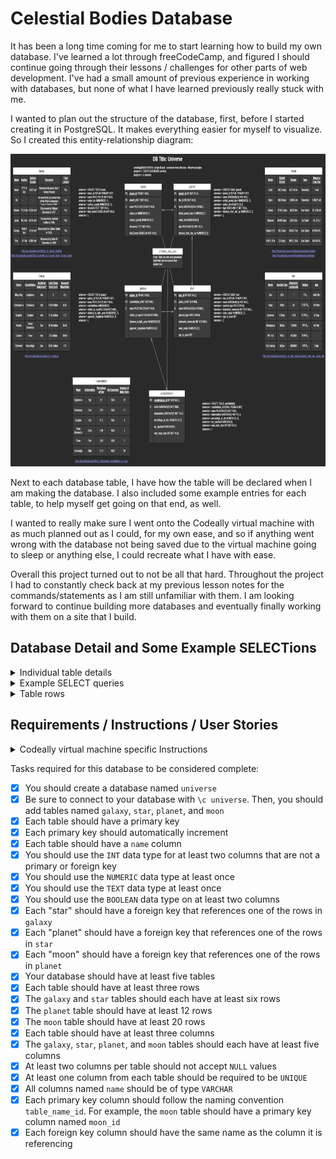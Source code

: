 # Celestial Bodies Database

It has been a long time coming for me to start learning how to build my own database. I've learned a lot through freeCodeCamp, and figured I should continue going through their lessons / challenges for other parts of web development. I've had a small amount of previous experience in working with databases, but none of what I have learned previously really stuck with me.

I wanted to plan out the structure of the database, first, before I started creating it in PostgreSQL. It makes everything easier for myself to visualize. So I created this entity-relationship diagram:

<p align="center"><img src="./Celestial Bodies Database ER Diagram.png" height="500" alt="Screenshot of my Celestial Bodies Database entity relationship diagram."/></p>

Next to each database table, I have how the table will be declared when I am making the database. I also included some example entries for each table, to help myself get going on that end, as well.

I wanted to really make sure I went onto the Codeally virtual machine with as much planned out as I could, for my own ease, and so if anything went wrong with the database not being saved due to the virtual machine going to sleep or anything else, I could recreate what I have with ease.

Overall this project turned out to not be all that hard. Throughout the project I had to constantly check back at my previous lesson notes for the commands/statements as I am still unfamiliar with them. I am looking forward to continue building more databases and eventually finally working with them on a site that I build.

## Database Detail and Some Example SELECTions


<details><summary>Individual table details</summary><ul>
  <li><details><summary>overall table detail</summary>

  ```sql
  universe=> \d
                              List of relations
  +--------+------------------------------------+----------+--------------+
  | Schema |                Name                |   Type   |    Owner     |
  +--------+------------------------------------+----------+--------------+
  | public | constellation                      | table    | freecodecamp |
  | public | constellation_constellation_id_seq | sequence | freecodecamp |
  | public | galaxy                             | table    | freecodecamp |
  | public | galaxy_galaxy_id_seq               | sequence | freecodecamp |
  | public | moon                               | table    | freecodecamp |
  | public | moon_moon_id_seq                   | sequence | freecodecamp |
  | public | planet                             | table    | freecodecamp |
  | public | planet_planet_id_seq               | sequence | freecodecamp |
  | public | star                               | table    | freecodecamp |
  | public | star_star_id_seq                   | sequence | freecodecamp |
  +--------+------------------------------------+----------+--------------+
  (10 rows)
  ```

  </details></li>


  <li><details markdown="1"><summary>moon details</summary>

  ```sql
  universe=> \d moon
                                            Table "public.moon"
  +-----------------+-----------------------+-----------+----------+---------------------------------------+
  |     Column      |         Type          | Collation | Nullable |                Default                |
  +-----------------+-----------------------+-----------+----------+---------------------------------------+
  | moon_id         | integer               |           | not null | nextval('moon_moon_id_seq'::regclass) |
  | name            | character varying(25) |           | not null |                                       |
  | radius_km       | numeric(5,1)          |           |          |                                       |
  | surface_gravity | numeric(4,3)          |           |          |                                       |
  | discovery       | text                  |           | not null |                                       |
  | tidal_locked    | boolean               |           | not null |                                       |
  | planet_id       | integer               |           | not null |                                       |
  +-----------------+-----------------------+-----------+----------+---------------------------------------+
  Indexes:
      "moon_pkey" PRIMARY KEY, btree (moon_id)
      "moon_name_key" UNIQUE CONSTRAINT, btree (name)
  Foreign-key constraints:
      "moon_planet_id_fkey" FOREIGN KEY (planet_id) REFERENCES planet(planet_id)
  ```

  </details></li>


  <li><details markdown="1"><summary>planet details</summary>

  ```sql
  universe=> \d planet
                                                Table "public.planet"
  +-----------------------+-----------------------+-----------+----------+-------------------------------------------+
  |        Column         |         Type          | Collation | Nullable |                  Default                  |
  +-----------------------+-----------------------+-----------+----------+-------------------------------------------+
  | planet_id             | integer               |           | not null | nextval('planet_planet_id_seq'::regclass) |
  | name                  | character varying(25) |           | not null |                                           |
  | orbital_period_days   | numeric(6,1)          |           |          |                                           |
  | radius_km             | numeric(6,1)          |           |          |                                           |
  | type                  | character varying(15) |           | not null |                                           |
  | distance_from_star_au | numeric(7,5)          |           |          |                                           |
  | star_id               | integer               |           |          |                                           |
  +-----------------------+-----------------------+-----------+----------+-------------------------------------------+
  Indexes:
      "planet_pkey" PRIMARY KEY, btree (planet_id)
      "planet_name_key" UNIQUE CONSTRAINT, btree (name)
  Foreign-key constraints:
      "planet_star_id_fkey" FOREIGN KEY (star_id) REFERENCES star(star_id)
  Referenced by:
      TABLE "moon" CONSTRAINT "moon_planet_id_fkey" FOREIGN KEY (planet_id) REFERENCES planet(planet_id)
  ```

  </details></li>


  <li><details markdown="1"><summary>star details</summary>

  ```sql
  universe=> \d star
                                                Table "public.star"
  +-----------------------+-----------------------+-----------+----------+---------------------------------------+
  |        Column         |         Type          | Collation | Nullable |                Default                |
  +-----------------------+-----------------------+-----------+----------+---------------------------------------+
  | star_id               | integer               |           | not null | nextval('star_star_id_seq'::regclass) |
  | name                  | character varying(25) |           | not null |                                       |
  | spectral_type         | character varying(8)  |           |          |                                       |
  | bolometric_luminosity | integer               |           | not null |                                       |
  | solar_radius          | numeric(6,3)          |           |          |                                       |
  | age_m_years           | integer               |           |          |                                       |
  | galaxy_id             | integer               |           | not null |                                       |
  +-----------------------+-----------------------+-----------+----------+---------------------------------------+
  Indexes:
      "star_pkey" PRIMARY KEY, btree (star_id)
      "star_name_key" UNIQUE CONSTRAINT, btree (name)
  Foreign-key constraints:
      "star_galaxy_id_fkey" FOREIGN KEY (galaxy_id) REFERENCES galaxy(galaxy_id)
  Referenced by:
      TABLE "planet" CONSTRAINT "planet_star_id_fkey" FOREIGN KEY (star_id) REFERENCES star(star_id)
  ```

  </details></li>


  <li><details markdown="1"><summary>galaxy details</summary>

  ```sql
  universe=> \d galaxy
                                                  Table "public.galaxy"
  +------------------------+-----------------------+-----------+----------+-------------------------------------------+
  |         Column         |         Type          | Collation | Nullable |                  Default                  |
  +------------------------+-----------------------+-----------+----------+-------------------------------------------+
  | galaxy_id              | integer               |           | not null | nextval('galaxy_galaxy_id_seq'::regclass) |
  | name                   | character varying(25) |           | not null |                                           |
  | visible_by_eye         | boolean               |           | not null |                                           |
  | distance_m_light_years | numeric(5,2)          |           |          |                                           |
  | apparent_magnitude     | numeric(4,2)          |           |          |                                           |
  | constellation_id       | integer               |           | not null |                                           |
  +------------------------+-----------------------+-----------+----------+-------------------------------------------+
  Indexes:
      "galaxy_pkey" PRIMARY KEY, btree (galaxy_id)
      "galaxy_name_key" UNIQUE CONSTRAINT, btree (name)
  Foreign-key constraints:
      "galaxy_constellation_id_fkey" FOREIGN KEY (constellation_id) REFERENCES constellation(constellation_id)
  Referenced by:
      TABLE "star" CONSTRAINT "star_galaxy_id_fkey" FOREIGN KEY (galaxy_id) REFERENCES galaxy(galaxy_id)
  ```

  </details></li>


  <li><details markdown="1"><summary>constellation details</summary>

  ```sql
  universe=> \d constellation
                                                  Table "public.constellation"
  +-------------------+-----------------------+-----------+----------+---------------------------------------------------------+
  |      Column       |         Type          | Collation | Nullable |                         Default                         |
  +-------------------+-----------------------+-----------+----------+---------------------------------------------------------+
  | constellation_id  | integer               |           | not null | nextval('constellation_constellation_id_seq'::regclass) |
  | name              | character varying(25) |           | not null |                                                         |
  | abbreviation      | character varying(3)  |           | not null |                                                         |
  | percentage_of_sky | numeric(3,2)          |           |          |                                                         |
  | iau_quadrant      | character varying(3)  |           |          |                                                         |
  | num_main_stars    | integer               |           | not null |                                                         |
  +-------------------+-----------------------+-----------+----------+---------------------------------------------------------+
  Indexes:
      "constellation_pkey" PRIMARY KEY, btree (constellation_id)
      "constellation_name_key" UNIQUE CONSTRAINT, btree (name)
  Referenced by:
      TABLE "galaxy" CONSTRAINT "galaxy_constellation_id_fkey" FOREIGN KEY (constellation_id) REFERENCES constellation(constellation_id)
  ```

  </details></li>
</ul></details>


<details><summary>Example SELECT queries</summary><ul>
  <li><details><summary>Planets with their moons</summary>

  ```sql
  universe=> SELECT planet.name planet_name, moon.name moon_name FROM planet FULL JOIN moon ON planet.planet_id = moon.planet_id;
  +-------------+-----------+
  | planet_name | moon_name |
  +-------------+-----------+
  | Earth       | Moon      |
  | Pluto       | Nix       |
  | Uranus      | Oberon    |
  | Saturn      | Janus     |
  | Jupiter     | Europa    |
  | Saturn      | Pan       |
  | Mars        | Phobos    |
  | Mars        | Deimos    |
  | Jupiter     | Elara     |
  | Neptune     | Triton    |
  | Pluto       | Charon    |
  | Jupiter     | Io        |
  | Jupiter     | Callisto  |
  | Jupiter     | Amalthea  |
  | Jupiter     | Metis     |
  | Jupiter     | Taygete   |
  | Saturn      | Ymir      |
  | Saturn      | Narvi     |
  | Saturn      | Bestla    |
  | Saturn      | Eggther   |
  | HATS-16 b   |           |
  | MASCARA-1 b |           |
  | Kepler-51 b |           |
  | Venus       |           |
  | Mercury     |           |
  +-------------+-----------+
  (25 rows)
  ```

  </details></li>


  <li><details><summary>Stars with their planets</summary>

  ```sql
  universe=> SELECT star.name star_name, planet.name planet_name FROM star FULL JOIN planet ON star.star_id = planet.star_id;
  +-------------+-------------+
  |  star_name  | planet_name |
  +-------------+-------------+
  | Sun         | Mercury     |
  | Sun         | Venus       |
  | Sun         | Earth       |
  | Sun         | Mars        |
  | Sun         | Jupiter     |
  | Sun         | Saturn      |
  | Sun         | Uranus      |
  | Sun         | Neptune     |
  | Sun         | Pluto       |
  |             | Kepler-51 b |
  |             | HATS-16 b   |
  |             | MASCARA-1 b |
  | Vega        |             |
  | WR 142      |             |
  | Eta Carinae |             |
  | Betelgeuse  |             |
  | Achernar    |             |
  +-------------+-------------+
  (17 rows)
  ```

  </details></li>


  <li><details><summary>Galaxies with their stars</summary>

  ```sql
  universe=> SELECT galaxy.name galaxy_name, star.name star_name FROM galaxy FULL JOIN star ON galaxy.galaxy_id = star.galaxy_id;
  +-------------+-------------+
  | galaxy_name |  star_name  |
  +-------------+-------------+
  | Milky Way   | Sun         |
  | Milky Way   | Vega        |
  | Milky Way   | Achernar    |
  | Milky Way   | Betelgeuse  |
  | Milky Way   | WR 142      |
  | Milky Way   | Eta Carinae |
  | Centaurus A |             |
  | Condor      |             |
  | Pinwheel    |             |
  | Needle      |             |
  | Sculptor    |             |
  +-------------+-------------+
(11 rows)
  ```

  </details></li>


  <li><details><summary>Constellations with their galaxies</summary>

  ```sql
  universe=> SELECT constellation.name constellation_name, galaxy.name galaxy_name FROM constellation FULL JOIN galaxy ON constellation.constellation_id = galaxy.constellation_id;
  +--------------------+-------------+
  | constellation_name | galaxy_name |
  +--------------------+-------------+
  | Sagittarus         | Milky Way   |
  | Centaurus          | Centaurus A |
  | Sculptor           | Sculptor    |
  | Coma Berenices     | Needle      |
  | Pavo               | Condor      |
  | Ursa Major         | Pinwheel    |
  +--------------------+-------------+
  (6 rows)
  ```

  </details></li>
</details>

<details><summary>Table rows</summary><ul>
  <li><details><summary>moon rows</summary>

  ```sql
  universe=> SELECT * FROM moon;
  +---------+----------+-----------+-----------------+----------------------------------------------------------------------+--------------+-----------+
  | moon_id |   name   | radius_km | surface_gravity |                              discovery                               | tidal_locked | planet_id |
  +---------+----------+-----------+-----------------+----------------------------------------------------------------------+--------------+-----------+
  |       1 | Moon     |    1737.4 |           1.622 | Unknown discovery time / Always known                                | t            |         3 |
  |       2 | Nix      |      22.5 |           0.002 | Discovered by researchers of the Pluto Companion Search Team in 2005 | f            |         9 |
  |       3 | Oberon   |     761.4 |           0.354 | Discovered by William Herschel in 1787                               | t            |         7 |
  |       4 | Janus    |       0.0 |           0.011 | Discovered by Audouin Dollfus in 1966                                | t            |         6 |
  |       5 | Europa   |       1.3 |           1.314 | Discovered by Galileo Galilei in 1610                                | t            |         5 |
  |       6 | Pan      |      14.1 |           0.009 | Discovered by Mark R. Showalter in 1990                              | t            |         6 |
  |       7 | Phobos   |      11.7 |           0.006 | Discovered by Asaph Hall in 1877                                     | t            |         4 |
  |       8 | Deimos   |       6.2 |           0.003 | Discovered by Asaph Hall in 1877                                     | t            |         4 |
  |       9 | Elara    |      43.0 |                 | Discovered by Charles D. Perrine in 1905                             | f            |         5 |
  |      10 | Triton   |    1353.4 |           0.779 | Discovered by William Lassell in 1846                                | t            |         8 |
  |      11 | Charon   |     606.0 |           0.288 | Discovered by James W. Christy in 1978                               | t            |         9 |
  |      12 | Io       |    1821.6 |           1.796 | Discovered by Galileo Galilei in 1610                                | t            |         5 |
  |      13 | Callisto |    2410.3 |           1.235 | Discovered by Galileo Galilei in 1610                                | t            |         5 |
  |      14 | Amalthea |      83.5 |           0.020 | Discovered by E. E. Barnard in 1892                                  | t            |         5 |
  |      15 | Metis    |      21.5 |                 | Discovered by S. Synnott in 1979                                     | t            |         5 |
  |      16 | Taygete  |       2.5 |                 | Discovered by Mauna Kea Observatory in 2000                          | f            |         5 |
  |      17 | Ymir     |       9.0 |                 | Discovered by Brett J. Gladman in 2000                               | f            |         6 |
  |      18 | Narvi    |       3.5 |                 | Discovered by Scott S. Sheppard in 2003                              | f            |         6 |
  |      19 | Bestla   |       3.5 |                 | Discovered by Cassini spacecraft in 2015                             | f            |         6 |
  |      20 | Eggther  |       6.0 |                 | Discovered by Sheppard et al. in 2019                                | f            |         6 |
  +---------+----------+-----------+-----------------+----------------------------------------------------------------------+--------------+-----------+
  (20 rows)
  ```

  </details>


  <li><details><summary>planet rows</summary>

  ```sql
  universe=> SELECT * FROM planet;
  +-----------+-------------+---------------------+-----------+--------------+-----------------------+---------+
  | planet_id |    name     | orbital_period_days | radius_km |     type     | distance_from_star_au | star_id |
  +-----------+-------------+---------------------+-----------+--------------+-----------------------+---------+
  |         1 | Mercury     |                88.0 |    2439.7 | Terrestrial  |               0.46670 |       1 |
  |         2 | Venus       |               224.7 |    6051.8 | Terrestrial  |               0.72821 |       1 |
  |         3 | Earth       |               365.3 |    6371.0 | Terrestrial  |               1.00000 |       1 |
  |         4 | Mars        |               686.9 |    3389.5 | Terrestrial  |               1.66621 |       1 |
  |         5 | Jupiter     |              5332.6 |   69911.0 | Gas Giant    |               5.45700 |       1 |
  |         6 | Saturn      |             10759.2 |   58232.0 | Gas Giant    |              10.12380 |       1 |
  |         7 | Uranus      |             30688.5 |   25362.0 | Ice Giant    |              20.09650 |       1 |
  |         8 | Neptune     |               367.5 |   24622.0 | Ice Giant    |              30.33000 |       1 |
  |         9 | Pluto       |               366.7 |    1188.3 | Dwarf Planet |              49.30500 |       1 |
  |        10 | Kepler-51 b |                45.2 |   44253.7 | Gas Giant    |               0.25140 |         |
  |        11 | HATS-16 b   |                 2.8 |   90115.3 | Gas Giant    |               0.04130 |         |
  |        12 | MASCARA-1 b |                 2.8 |   90115.3 | Gas Giant    |               0.04130 |         |
  +-----------+-------------+---------------------+-----------+--------------+-----------------------+---------+
  (12 rows)
  ```
  
  </details>


  <li><details><summary>star rows</summary>

  ```sql
  universe=> SELECT * FROM star;
  +---------+-------------+---------------+-----------------------+--------------+-------------+-----------+
  | star_id |    name     | spectral_type | bolometric_luminosity | solar_radius | age_m_years | galaxy_id |
  +---------+-------------+---------------+-----------------------+--------------+-------------+-----------+
  |       1 | Sun         | G2V           |                     1 |        1.000 |        4600 |         1 |
  |       2 | Vega        | A0Va          |                    40 |        2.362 |         455 |         1 |
  |       3 | Achernar    | B3Vep         |                  3150 |        6.780 |          37 |         1 |
  |       4 | Betelgeuse  | M2lab         |                126000 |      764.000 |           8 |         1 |
  |       5 | WR 142      | WO2           |                912000 |        0.800 |             |         1 |
  |       6 | Eta Carinae | WRpe          |               4600000 |      240.000 |           3 |         1 |
  +---------+-------------+---------------+-----------------------+--------------+-------------+-----------+
  (6 rows)
  ```
  
  </details>


  <li><details><summary>galaxy rows</summary>

  ```sql
  universe=> SELECT * FROM galaxy;
  +-----------+-------------+----------------+------------------------+--------------------+------------------+
  | galaxy_id |    name     | visible_by_eye | distance_m_light_years | apparent_magnitude | constellation_id |
  +-----------+-------------+----------------+------------------------+--------------------+------------------+
  |         1 | Milky Way   | t              |                   0.00 |              -6.50 |                1 |
  |         2 | Centaurus A | t              |                  13.05 |               6.84 |                2 |
  |         3 | Sculptor    | t              |                  11.42 |               7.20 |                3 |
  |         4 | Needle      | f              |                  38.49 |              10.42 |                4 |
  |         5 | Condor      | f              |                 212.00 |              10.69 |                5 |
  |         6 | Pinwheel    | f              |                  20.87 |               7.90 |                6 |
  +-----------+-------------+----------------+------------------------+--------------------+------------------+
  (6 rows)
  ```
  
  </details>


  <li><details><summary>constellation rows</summary>

  ```sql
  universe=> SELECT * FROM constellation;
  +------------------+----------------+--------------+-------------------+--------------+----------------+
  | constellation_id |      name      | abbreviation | percentage_of_sky | iau_quadrant | num_main_stars |
  +------------------+----------------+--------------+-------------------+--------------+----------------+
  |                1 | Sagittarus     | Sgr          |              2.10 | SQ4          |             12 |
  |                2 | Centaurus      | Cen          |              2.57 | SQ3          |             11 |
  |                3 | Sculptor       | Scl          |              1.15 | SQ1          |              4 |
  |                4 | Coma Berenices | Com          |              0.94 | NQ3          |              3 |
  |                5 | Pavo           | Pav          |              0.92 | SQ4          |              7 |
  |                6 | Ursa Major     | UMa          |              3.10 | NQ2          |             20 |
  +------------------+----------------+--------------+-------------------+--------------+----------------+
  (6 rows)
  ```
  
  </details>
</ul></details>

## Requirements / Instructions / User Stories

<details>
  <summary>Codeally virtual machine specific Instructions</summary>
  For this project, you need to log in to PostgreSQL with psql to create your database. Do that by entering `psql --username=freecodecamp --dbname=postgres` in the terminal. Make all the tests below pass to complete the project. Be sure to get creative, and have fun!

  **Don't forget to connect to your database after you create it** :smile:

  Here's some ideas for other column and table names: `description`, `has_life`, `is_spherical`, `age_in_millions_of_years`, `planet_types`, `galaxy_types`, `distance_from_earth`.

  **Notes:**
  If you leave your virtual machine, your database may not be saved. You can make a dump of it by entering `pg_dump -cC --inserts -U freecodecamp universe > universe.sql` in a bash terminal (not the psql one). It will save the commands to rebuild your database in `universe.sql`. The file will be located where the command was entered. If it's anything inside the `project` folder, the file will be saved in the VM. You can rebuild the database by entering `psql -U postgres < universe.sql` in a terminal where the `.sql` file is.

  If you are saving your progress on freeCodeCamp.org, after getting all the tests to pass, follow the instructions above to save a dump of your database. Save the `universe.sql` file in a public repository and submit the URL to it on freeCodeCamp.org.
</details>

Tasks required for this database to be considered complete:

- [x] You should create a database named `universe`
- [x] Be sure to connect to your database with `\c universe`. Then, you should add tables named `galaxy`, `star`, `planet`, and `moon`
- [x] Each table should have a primary key
- [x] Each primary key should automatically increment
- [x] Each table should have a `name` column
- [X] You should use the `INT` data type for at least two columns that are not a primary or foreign key
- [X] You should use the `NUMERIC` data type at least once
- [x] You should use the `TEXT` data type at least once
- [x] You should use the `BOOLEAN` data type on at least two columns
- [x] Each "star" should have a foreign key that references one of the rows in `galaxy`
- [x] Each "planet" should have a foreign key that references one of the rows in `star`
- [x] Each "moon" should have a foreign key that references one of the rows in `planet`
- [x] Your database should have at least five tables
- [x] Each table should have at least three rows
- [x] The `galaxy` and `star` tables should each have at least six rows
- [x] The `planet` table should have at least 12 rows
- [x] The `moon` table should have at least 20 rows
- [x] Each table should have at least three columns
- [x] The `galaxy`, `star`, `planet`, and `moon` tables should each have at least five columns
- [X] At least two columns per table should not accept `NULL` values
- [x] At least one column from each table should be required to be `UNIQUE`
- [x] All columns named `name` should be of type `VARCHAR`
- [x] Each primary key column should follow the naming convention `table_name_id`. For example, the `moon` table should have a primary key column named `moon_id`
- [x] Each foreign key column should have the same name as the column it is referencing
